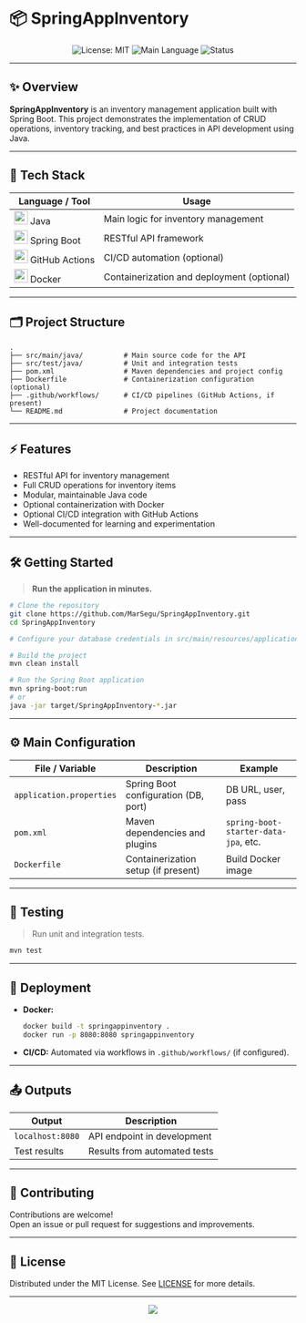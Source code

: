 # 📦 SpringAppInventory

<p align="center">
  <img src="https://img.shields.io/badge/License-MIT-yellow.svg" alt="License: MIT" />
  <img src="https://img.shields.io/badge/Java-100%25-blue" alt="Main Language" />
  <img src="https://img.shields.io/badge/status-active-brightgreen" alt="Status" />
</p>

---

## ✨ Overview

**SpringAppInventory** is an inventory management application built with Spring Boot. This project demonstrates the implementation of CRUD operations, inventory tracking, and best practices in API development using Java.

---

## 🎨 Tech Stack

<div align="center">

| Language / Tool                                        | Usage                                     |
|--------------------------------------------------------|-------------------------------------------|
| <img src="https://cdn.jsdelivr.net/gh/devicons/devicon/icons/java/java-original.svg" width="24"/> Java | Main logic for inventory management       |
| <img src="https://cdn.jsdelivr.net/gh/devicons/devicon/icons/spring/spring-original.svg" width="24"/> Spring Boot | RESTful API framework                    |
| <img src="https://cdn.jsdelivr.net/gh/devicons/devicon/icons/github/github-original.svg" width="24"/> GitHub Actions | CI/CD automation (optional)              |
| <img src="https://cdn.jsdelivr.net/gh/devicons/devicon/icons/docker/docker-original.svg" width="24"/> Docker | Containerization and deployment (optional) |

</div>

---

## 🗂️ Project Structure

```text
.
├── src/main/java/          # Main source code for the API
├── src/test/java/          # Unit and integration tests
├── pom.xml                 # Maven dependencies and project config
├── Dockerfile              # Containerization configuration (optional)
├── .github/workflows/      # CI/CD pipelines (GitHub Actions, if present)
└── README.md               # Project documentation
```

---

## ⚡ Features

- RESTful API for inventory management
- Full CRUD operations for inventory items
- Modular, maintainable Java code
- Optional containerization with Docker
- Optional CI/CD integration with GitHub Actions
- Well-documented for learning and experimentation

---

## 🛠️ Getting Started

> **Run the application in minutes.**

```bash
# Clone the repository
git clone https://github.com/MarSegu/SpringAppInventory.git
cd SpringAppInventory

# Configure your database credentials in src/main/resources/application.properties

# Build the project
mvn clean install

# Run the Spring Boot application
mvn spring-boot:run
# or
java -jar target/SpringAppInventory-*.jar
```

---

## ⚙️ Main Configuration

| File / Variable         | Description                            | Example              |
|------------------------|----------------------------------------|----------------------|
| `application.properties`| Spring Boot configuration (DB, port)  | DB URL, user, pass   |
| `pom.xml`              | Maven dependencies and plugins         | `spring-boot-starter-data-jpa`, etc. |
| `Dockerfile`           | Containerization setup (if present)    | Build Docker image   |

---

## 🧪 Testing

> Run unit and integration tests.

```bash
mvn test
```

---

## 🚀 Deployment

- **Docker:**
  ```bash
  docker build -t springappinventory .
  docker run -p 8080:8080 springappinventory
  ```
- **CI/CD:** Automated via workflows in `.github/workflows/` (if configured).

---

## 📤 Outputs

| Output            | Description                    |
|-------------------|-------------------------------|
| `localhost:8080`  | API endpoint in development    |
| Test results      | Results from automated tests   |

---

## 🤝 Contributing

Contributions are welcome!  
Open an issue or pull request for suggestions and improvements.

---

## 📃 License

Distributed under the MIT License. See [LICENSE](LICENSE) for more details.

---

<p align="center">
  <img src="https://capsule-render.vercel.app/api?type=waving&color=gradient&height=110&section=footer"/>
</p>
